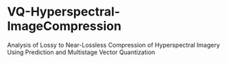 # VQ-Hyperspectral-ImageCompression


Analysis of Lossy to Near-Lossless Compression of Hyperspectral Imagery Using Prediction and Multistage Vector Quantization
